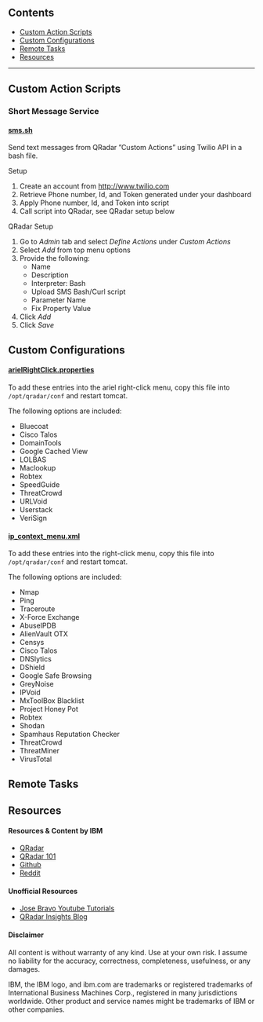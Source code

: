 ## Contents
- [Custom Action Scripts](#custom-action-scripts)
- [Custom Configurations](#custom-configurations)
- [Remote Tasks](#remote-tasks)
- [Resources](#resources)

---

## Custom Action Scripts

### Short Message Service

#### [sms.sh](https://github.com/josh-morin/qradar/blob/master/action_scripts/sms.sh)
Send text messages from QRadar ”Custom Actions” using Twilio API in a bash file. 

Setup
1. Create an account from http://www.twilio.com
2. Retrieve Phone number, Id, and Token generated under your dashboard
3. Apply Phone number, Id, and Token into script
4. Call script into QRadar, see QRadar setup below

QRadar Setup
1. Go to _Admin_ tab and select _Define Actions_ under _Custom Actions_
2. Select _Add_ from top menu options
3. Provide the following:
   * Name
   * Description
   * Interpreter: Bash
   * Upload SMS Bash/Curl script
   * Parameter Name
   * Fix Property Value
4. Click _Add_
5. Click _Save_

## Custom Configurations

#### [arielRightClick.properties](https://github.com/josh-morin/qradar/blob/master/configs/arielRightClick.properties)
To add these entries into the ariel right-click menu, copy this file into `/opt/qradar/conf` and restart tomcat.

The following options are included:
* Bluecoat
* Cisco Talos
* DomainTools
* Google Cached View
* LOLBAS
* Maclookup
* Robtex
* SpeedGuide
* ThreatCrowd
* URLVoid
* Userstack
* VeriSign

#### [ip_context_menu.xml](https://github.com/josh-morin/qradar/blob/master/configs/ip_context_menu.xml)
To add these entries into the right-click menu, copy this file into `/opt/qradar/conf` and restart tomcat.

The following options are included:
* Nmap
* Ping
* Traceroute
* X-Force Exchange
* AbuseIPDB
* AlienVault OTX
* Censys
* Cisco Talos
* DNSlytics
* DShield
* Google Safe Browsing
* GreyNoise
* IPVoid
* MxToolBox Blacklist
* Project Honey Pot
* Robtex
* Shodan
* Spamhaus Reputation Checker
* ThreatCrowd
* ThreatMiner
* VirusTotal

## Remote Tasks


## Resources

#### Resources & Content by IBM
* [QRadar](https://www.ibm.com/products/qradar-siem)
* [QRadar 101](https://www.ibm.com/community/qradar/)
* [Github](https://github.com/ibm-security-intelligence)
* [Reddit](https://www.reddit.com/r/QRadar/)

#### Unofficial Resources
* [Jose Bravo Youtube Tutorials](https://www.youtube.com/user/jbravovideos)
* [QRadar Insights Blog](https://qradarinsights.com/)

#### Disclaimer
All content is without warranty of any kind. Use at your own risk. I assume no liability for the accuracy, correctness, completeness, usefulness, or any damages.

IBM, the IBM logo, and ibm.com are trademarks or registered trademarks of International Business Machines Corp., registered in many jurisdictions worldwide. Other product and service names might be trademarks of IBM or other companies.

